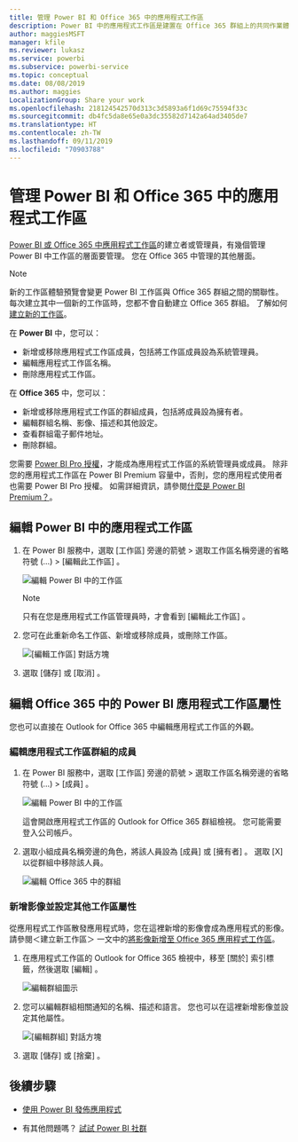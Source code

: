 ```yaml
---
title: 管理 Power BI 和 Office 365 中的應用程式工作區
description: Power BI 中的應用程式工作區是建置在 Office 365 群組上的共同作業體驗。 管理 Power BI 和 Office 365 中的應用程式工作區。
author: maggiesMSFT
manager: kfile
ms.reviewer: lukasz
ms.service: powerbi
ms.subservice: powerbi-service
ms.topic: conceptual
ms.date: 08/08/2019
ms.author: maggies
LocalizationGroup: Share your work
ms.openlocfilehash: 218124542570d313c3d5893a6f1d69c75594f33c
ms.sourcegitcommit: db4fc5da8e65e0a3dc35582d7142a64ad3405de7
ms.translationtype: HT
ms.contentlocale: zh-TW
ms.lasthandoff: 09/11/2019
ms.locfileid: "70903788"
---
```

# <a name="manage-your-app-workspace-in-power-bi-and-office-365"></a>管理 Power BI 和 Office 365 中的應用程式工作區

[Power BI 或 Office 365 中應用程式工作區](service-create-distribute-apps.md)的建立者或管理員，有幾個管理 Power BI 中工作區的層面要管理。 您在 Office 365 中管理的其他層面。

> [!NOTE]
> 新的工作區體驗預覽會變更 Power BI 工作區與 Office 365 群組之間的關聯性。 每次建立其中一個新的工作區時，您都不會自動建立 Office 365 群組。 了解如何[建立新的工作區](service-create-the-new-workspaces.md)。

在 **Power BI** 中，您可以：

* 新增或移除應用程式工作區成員，包括將工作區成員設為系統管理員。
* 編輯應用程式工作區名稱。
* 刪除應用程式工作區。

在 **Office 365** 中，您可以：

* 新增或移除應用程式工作區的群組成員，包括將成員設為擁有者。
* 編輯群組名稱、影像、描述和其他設定。
* 查看群組電子郵件地址。
* 刪除群組。

您需要 [Power BI Pro 授權](service-features-license-type.md)，才能成為應用程式工作區的系統管理員或成員。 除非您的應用程式工作區在 Power BI Premium 容量中，否則，您的應用程式使用者也需要 Power BI Pro 授權。 如需詳細資訊，請參閱[什麼是 Power BI Premium？](service-premium-what-is.md)。

## <a name="edit-your-app-workspace-in-power-bi"></a>編輯 Power BI 中的應用程式工作區

1. 在 Power BI 服務中，選取 [工作區]  旁邊的箭號 > 選取工作區名稱旁邊的省略符號 (…) > [編輯此工作區]  。

   ![編輯 Power BI 中的工作區](media/service-manage-app-workspace-in-power-bi-and-office-365/power-bi-app-ellipsis.png)

   > [!NOTE]
   > 只有在您是應用程式工作區管理員時，才會看到 [編輯此工作區]  。

1. 您可在此重新命名工作區、新增或移除成員，或刪除工作區。

   ![[編輯工作區] 對話方塊](media/service-manage-app-workspace-in-power-bi-and-office-365/power-bi-app-edit-workspace.png)

1. 選取 [儲存]  或 [取消]  。

## <a name="edit-power-bi-app-workspace-properties-in-office-365"></a>編輯 Office 365 中的 Power BI 應用程式工作區屬性

您也可以直接在 Outlook for Office 365 中編輯應用程式工作區的外觀。

### <a name="edit-the-members-of-the-app-workspace-group"></a>編輯應用程式工作區群組的成員

1. 在 Power BI 服務中，選取 [工作區]  旁邊的箭號 > 選取工作區名稱旁邊的省略符號 (…) > [成員]  。

   ![編輯 Power BI 中的工作區](media/service-manage-app-workspace-in-power-bi-and-office-365/power-bi-app-ellipsis-members.png)

   這會開啟應用程式工作區的 Outlook for Office 365 群組檢視。 您可能需要登入公司帳戶。

1. 選取小組成員名稱旁邊的角色，將該人員設為 [成員]  或 [擁有者]  。 選取 [X]  以從群組中移除該人員。

   ![編輯 Office 365 中的群組](media/service-manage-app-workspace-in-power-bi-and-office-365/pbi_managegroupo365.png)

### <a name="add-an-image-and-set-other-workspace-properties"></a>新增影像並設定其他工作區屬性

從應用程式工作區散發應用程式時，您在這裡新增的影像會成為應用程式的影像。 請參閱＜建立新工作區＞  一文中的[將影像新增至 Office 365 應用程式工作區](service-create-workspaces.md#add-an-image-to-your-office-365-workspace-optional)。

1. 在應用程式工作區的 Outlook for Office 365 檢視中，移至 [關於]  索引標籤，然後選取 [編輯]  。

    ![編輯群組圖示](media/service-manage-app-workspace-in-power-bi-and-office-365/pbi_editgroupo365.png)
1. 您可以編輯群組相關通知的名稱、描述和語言。 您也可以在這裡新增影像並設定其他屬性。

   ![[編輯群組] 對話方塊](media/service-manage-app-workspace-in-power-bi-and-office-365/pbi_editgrpo365dialog.png)

1. 選取 [儲存]  或 [捨棄]  。

## <a name="next-steps"></a>後續步驟

* [使用 Power BI 發佈應用程式](service-create-distribute-apps.md)

* 有其他問題嗎？ [試試 Power BI 社群](http://community.powerbi.com/)
